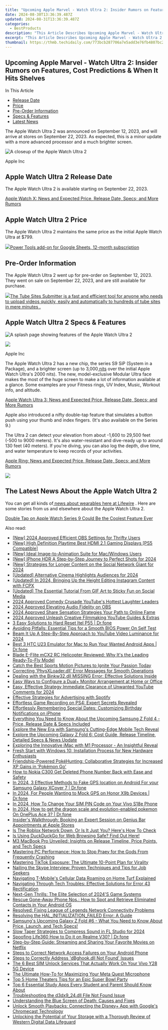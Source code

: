 ```yaml
---
title: "Upcoming Apple Marvel - Watch Ultra 2: Insider Rumors on Features, Cost Predictions & When It Hits Shelves"
date: 2024-08-30T13:36:39.487Z
updated: 2024-08-31T13:36:39.487Z
categories:
  - BestProducts
description: "This Article Describes Upcoming Apple Marvel - Watch Ultra 2: Insider Rumors on Features, Cost Predictions & When It Hits Shelves"
excerpt: "This Article Describes Upcoming Apple Marvel - Watch Ultra 2: Insider Rumors on Features, Cost Predictions & When It Hits Shelves"
thumbnail: https://thmb.techidaily.com/773bcb287706a7e5add3e76fb4807bc2dd418c60c96896292c9c0c5d9f8bf9d7.jpg
---
```


## Upcoming Apple Marvel - Watch Ultra 2: Insider Rumors on Features, Cost Predictions & When It Hits Shelves

 In This Article 

* [ Release Date ](https://www.lifewire.com/#toc-apple-watch-ultra-2-release-date)
* [ Price ](https://www.lifewire.com/#toc-apple-watch-ultra-2-price)
* [ Pre-Order Information ](https://www.lifewire.com/#toc-pre-order-information)
* [ Specs & Features ](https://www.lifewire.com/#toc-apple-watch-ultra-2-specs--features)
* [ Latest News ](https://www.lifewire.com/#toc-the-latest-news-about-the-apple-watch-ultra-2)

 The Apple Watch Ultra 2 was announced on September 12, 2023, and will arrive at stores on September 22, 2023\. As expected, this is a minor update with a more advanced processor and a much brighter screen.  

![A closeup of the Apple Watch Ultra 2](https://www.lifewire.com/thmb/zrBe-Hwizaud_wWm3aXI7Bhc49c=/960x0/filters:no_upscale():max_bytes(200000):strip_icc():format(webp)/Apple-Watch-Ultra-2-bottom-230912-cc6598583f8142a88d2fe340be8e1f29.jpg) 

Apple Inc

##  Apple Watch Ultra 2 Release Date 

 The Apple Watch Ultra 2 is available starting on September 22, 2023.

[  Apple Watch X: News and Expected Price, Release Date, Specs; and More Rumors ](https://www.lifewire.com/apple-watch-x-8599171) 

## Apple Watch Ultra 2 Price 

 The Apple Watch Ultra 2 maintains the same price as the initial Apple Watch Ultra at $799.

<!-- affiliate ads begin -->
<a href="https://secure.2checkout.com/order/checkout.php?PRODS=4721564&QTY=1&AFFILIATE=108875&CART=1"><img src="https://secure.avangate.com/images/merchant/c14a8df1e1b4d5297e9cb30cb34d5a00/products/copy_power-tools-48.png" border="0">Power Tools add-on for Google Sheets, 12-month subscription</a>
<!-- affiliate ads end -->
## Pre-Order Information 

 The Apple Watch Ultra 2 went up for pre-order on September 12, 2023\. They went on sale on September 22, 2023, and are still available for purchase.

<!-- affiliate ads begin -->
<a href="https://secure.2checkout.com/order/checkout.php?PRODS=4531356&QTY=1&AFFILIATE=108875&CART=1"><img src="https://secure.avangate.com/images/merchant/8fdd149fcaa7058caccc9c4ad5b0d89a/products/tss-box.JPG" border="0">The Tube Sites Submitter is a fast and efficient tool for anyone who needs to upload videos quickly, easily and automatically to hundreds of tube sites in mere minutes . </a>
<!-- affiliate ads end -->
##  Apple Watch Ultra 2 Specs & Features 

![A splash page showing features of the Apple Watch Ultra 2](https://www.lifewire.com/thmb/J2xnVmBHKvmzexJJUg74cqKKpSU=/960x0/filters:no_upscale():max_bytes(200000):strip_icc():format(webp)/AppleWatchUltra2Splash-f9b010008d894bc794787c351d684285.jpg) 

<!-- affiliate ads begin -->
<a href="https://secure.2checkout.com/order/checkout.php?PRODS=4728277&QTY=1&AFFILIATE=108875&CART=1"><img src="https://secure.avangate.com/images/merchant/f7f07e7dab09533bc71247a5b29a7373/products/1_iDeviceMessageBox.png" border="0"></a>
<!-- affiliate ads end -->
Apple Inc

 The Apple Watch Ultra 2 has a new chip, the series S9 SiP (System in a Package), and a brighter screen (up to 3,000[ nits](https://www.lifewire.com/understanding-nits-lumens-brightness-4125499) over the initial Apple Watch Ultra's 2000 nits). The new, model-exclusive Modular Ultra face makes the most of the huge screen to make a lot of information available at a glance. Some examples are your Fitness rings, UV Index, Music, Workout info, and altitude.

[  Apple Watch Ultra 3: News and Expected Price, Release Date, Specs; and More Rumors ](https://www.lifewire.com/apple-watch-ultra-3-8575877) 

 Apple also introduced a nifty double-tap feature that simulates a button push using your thumb and index fingers. (It's also available on the Series 9.)

 The Ultra 2 can detect your elevation from about -1,600 to 29,500 feet (-500 to 9000 meters). It's also water-resistant and dive-ready up to around 130 feet (40 meters). If you're diving, you can also log the depth, dive time, and water temperature to keep records of your activities.

[  Apple Ring: News and Expected Price, Release Date, Specs; and More Rumors ](https://www.lifewire.com/apple-ring-8600803) 

<!-- affiliate ads begin -->
<a href="https://secure.2checkout.com/order/checkout.php?PRODS=4715391&QTY=1&AFFILIATE=108875&CART=1"><img src="https://secure.avangate.com/images/merchant/7f687767ccf20fcea1c9dc4a5adc2326/Digisigner_banner_728_x_90_color_version.png" border="0"></a>
<!-- affiliate ads end -->
##  The Latest News About the Apple Watch Ultra 2 

 You can get all kinds of[ news about wearables here at Lifewire](https://www.lifewire.com/smart-watches-and-wearables-4781531) . Here are some stories from us and elsewhere about the Apple Watch Ultra 2.

[  Double Tap on Apple Watch Series 9 Could Be the Coolest Feature Ever ](https://www.lifewire.com/apple-watch-series-9-confirmed-7968679) 

<ins class="adsbygoogle"
     style="display:block"
     data-ad-format="autorelaxed"
     data-ad-client="ca-pub-7571918770474297"
     data-ad-slot="1223367746"></ins>



<ins class="adsbygoogle"
     style="display:block"
     data-ad-client="ca-pub-7571918770474297"
     data-ad-slot="8358498916"
     data-ad-format="auto"
     data-full-width-responsive="true"></ins>

<span class="atpl-alsoreadstyle">Also read:</span>
<div><ul>
<li><a href="https://remote-screen-capture.techidaily.com/new-2024-approved-efficient-obs-settings-for-thrifty-users/"><u>[New] 2024 Approved  Efficient OBS Settings for Thrifty Users</u></a></li>
<li><a href="https://screen-recording.techidaily.com/new-high-definition-playtime-best-hdmi-21-gaming-displays-ps5-compatible/"><u>[New] High Definition Playtime  Best HDMI 2.1 Gaming Displays [PS5 Compatible]</u></a></li>
<li><a href="https://some-techniques.techidaily.com/new-ideal-image-to-animation-suite-for-macwindows-users/"><u>[New] Ideal Image-to-Animation Suite for Mac/Windows Users</u></a></li>
<li><a href="https://fox-direct.techidaily.com/new-iphone-hdr-a-step-by-step-journey-to-perfect-shots-for-2024/"><u>[New] IPhone HDR  A Step-by-Step Journey to Perfect Shots for 2024</u></a></li>
<li><a href="https://instagram-clips.techidaily.com/new-strategies-for-longer-content-on-the-social-network-giant-for-2024/"><u>[New] Strategies for Longer Content on the Social Network Giant for 2024</u></a></li>
<li><a href="https://youtube-sure.techidaily.com/ed-alternative-cinema-highlights-audiences-for-2024/"><u>[Updated] Alternative Cinema Highlights Audiences for 2024</u></a></li>
<li><a href="https://instagram-clips.techidaily.com/updated-in-2024-bringing-up-the-height-editing-instagram-content-with-fcpx/"><u>[Updated] In 2024, Bringing Up the Height  Editing Instagram Content with FCPX</u></a></li>
<li><a href="https://some-skills.techidaily.com/updated-the-essential-tutorial-from-gif-art-to-sticky-fun-on-social-media/"><u>[Updated] The Essential Tutorial  From GIF Art to Sticky Fun on Social Media</u></a></li>
<li><a href="https://youtube-zero.techidaily.com/approved-comedy-crusade-youtubes-hottest-laughter-leaders/"><u>2024 Approved  Comedy Crusade  YouTube's Hottest Laughter Leaders</u></a></li>
<li><a href="https://digital-screen-recording.techidaily.com/2024-approved-elevating-audio-fidelity-on-obs/"><u>2024 Approved  Elevating Audio Fidelity on OBS</u></a></li>
<li><a href="https://facebook-video-recording.techidaily.com/2024-approved-share-sensation-strategies-your-path-to-online-fame/"><u>2024 Approved  Share Sensation Strategies  Your Path to Online Fame</u></a></li>
<li><a href="https://youtube-tips.techidaily.com/approved-unleash-creative-filmmaking-youtube-guides-and-extras/"><u>2024 Approved  Unleash Creative Filmmaking  YouTube Guides & Extras</u></a></li>
<li><a href="https://phone-solutions.techidaily.com/3-easy-solutions-to-hard-reset-itel-p55-drfone-by-drfone-reset-android-reset-android/"><u>3 Easy Solutions to Hard Reset Itel P55 | Dr.fone</u></a></li>
<li><a href="https://technical-tips.techidaily.com/avoiding-pitfalls-essential-tips-for-a-smooth-bios-power-on-self-test/"><u>Avoiding Pitfalls: Essential Tips for a Smooth BIOS Power On Self Test</u></a></li>
<li><a href="https://youtube-clips.techidaily.com/beam-it-up-a-step-by-step-approach-to-youtube-video-luminance-for-2024/"><u>Beam It Up  A Step-By-Step Approach to YouTube Video Luminance for 2024</u></a></li>
<li><a href="https://screen-mirror.techidaily.com/best-3-htc-u23-emulator-for-mac-to-run-your-wanted-android-apps-drfone-by-drfone-android/"><u>Best 3 HTC U23 Emulator for Mac to Run Your Wanted Android Apps | Dr.fone</u></a></li>
<li><a href="https://buynow-marvelous.techidaily.com/blade-e-flite-mcx2-rc-helicopter-reviewed-why-its-the-leading-ready-to-fly-model/"><u>Blade E-Flite mCX2 RC Helicopter Reviewed: Why It's the Leading Ready-To-Fly Model</u></a></li>
<li><a href="https://technical-tips.techidaily.com/catch-the-best-sports-motion-pictures-to-ignite-your-passion-today/"><u>Catch the Best Sports Motion Pictures to Ignite Your Passion Today</u></a></li>
<li><a href="https://technical-tips.techidaily.com/correcting-physxloaderdll-error-messages-for-smooth-operations/"><u>Correcting 'PhysXLoader.dll' Error Messages for Smooth Operations</u></a></li>
<li><a href="https://technical-tips.techidaily.com/dealing-with-the-binkw32dll-missing-error-effective-solutions-inside/"><u>Dealing with the Binkw32.dll MISSING Error: Effective Solutions Inside</u></a></li>
<li><a href="https://technical-tips.techidaily.com/easy-ways-to-configure-a-dualplus-monitor-arrangement-at-home-or-office/"><u>Easy Ways to Configure a Dual+ Monitor Arrangement at Home or Office</u></a></li>
<li><a href="https://youtube-clips.techidaily.com/easy-effective-strategy-immediate-clearance-of-unwanted-youtube-comments-for-2024/"><u>Easy, Effective Strategy  Immediate Clearance of Unwanted YouTube Comments for 2024</u></a></li>
<li><a href="https://extra-lessons.techidaily.com/effective-strategies-for-advertising-with-spotify/"><u>Effective Strategies for Advertising with Spotify</u></a></li>
<li><a href="https://technical-tips.techidaily.com/effortless-game-recording-on-ps4-expert-secrets-revealed/"><u>Effortless Game Recording on PS4: Expert Secrets Revealed</u></a></li>
<li><a href="https://os-tips.techidaily.com/effortlessly-remembering-special-dates-customizing-birthday-notifications-on-iphone/"><u>Effortlessly Remembering Special Dates: Customizing Birthday Notifications on iPhone</u></a></li>
<li><a href="https://technical-tips.techidaily.com/everything-you-need-to-know-about-the-upcoming-samsung-z-fold-4-price-release-date-and-specs-included/"><u>Everything You Need to Know About the Upcoming Samsung Z Fold 4 - Price, Release Date & Specs Included</u></a></li>
<li><a href="https://technical-tips.techidaily.com/explore-the-new-era-with-samsungs-cutting-edge-mobile-tech-reveal/"><u>Explore the New Era with Samsung's Cutting-Edge Mobile Tech Reveal</u></a></li>
<li><a href="https://technical-tips.techidaily.com/explore-the-upcoming-galaxy-z-fold-6-cost-guide-release-timeline-detailed-specs-and-news-update/"><u>Explore the Upcoming Galaxy Z Fold 6: Cost Guide, Release Timeline, Detailed Specs & News Update</u></a></li>
<li><a href="https://buynow-help.techidaily.com/exploring-the-innovative-imac-with-m1-processor-an-insightful-reveal/"><u>Exploring the Innovative iMac with M1 Processor - An Insightful Reveal</u></a></li>
<li><a href="https://technical-tips.techidaily.com/fresh-start-with-windows-10-installation-process-for-new-hardware-enthusiasts/"><u>Fresh Start with Windows 10: Installation Process for New Hardware Enthusiasts</u></a></li>
<li><a href="https://technical-tips.techidaily.com/friendship-powered-pokehunting-collaborative-strategies-for-increased-xp-gains-in-pokemon-go/"><u>Friendship-Powered PokéHunting: Collaborative Strategies for Increased XP Gains in ‘Pokémon Go'</u></a></li>
<li><a href="https://blog-min.techidaily.com/how-to-nokia-c300-get-deleted-phone-number-back-with-ease-and-safety-by-fonelab-android-recover-contacts/"><u>How to Nokia C300 Get Deleted Phone Number Back with Ease and Safety</u></a></li>
<li><a href="https://android-location.techidaily.com/in-2024-3-effective-methods-to-fake-gps-location-on-android-for-your-samsung-galaxy-xcover-7-drfone-by-drfone-virtual/"><u>In 2024, 3 Effective Methods to Fake GPS location on Android For your Samsung Galaxy XCover 7 | Dr.fone</u></a></li>
<li><a href="https://android-location.techidaily.com/in-2024-for-people-wanting-to-mock-gps-on-honor-x9b-devices-drfone-by-drfone-virtual/"><u>In 2024, For People Wanting to Mock GPS on Honor X9b Devices | Dr.fone</u></a></li>
<li><a href="https://sim-unlock.techidaily.com/in-2024-how-to-change-your-sim-pin-code-on-your-vivo-s18e-phone-by-drfone-android/"><u>In 2024, How To Change Your SIM PIN Code on Your Vivo S18e Phone</u></a></li>
<li><a href="https://android-pokemon-go.techidaily.com/in-2024-how-to-get-the-dragon-scale-and-evolution-enabled-pokemon-on-oneplus-ace-3-drfone-by-drfone-virtual-android/"><u>In 2024, How to get the dragon scale and evolution-enabled pokemon On OnePlus Ace 3? | Dr.fone</u></a></li>
<li><a href="https://technical-tips.techidaily.com/insiders-walkthrough-booking-an-expert-session-on-genius-bar-appointments-at-apple-stores/"><u>Insider's Walkthrough: Booking an Expert Session on Genius Bar Appointments at Apple Stores</u></a></li>
<li><a href="https://technical-tips.techidaily.com/is-the-roblox-network-down-or-is-it-just-you-heres-how-to-check/"><u>Is The Roblox Network Down, Or Is It Just You? Here's How To Check</u></a></li>
<li><a href="https://technical-tips.techidaily.com/is-using-duckduckgo-for-web-browsing-safe-find-out-here/"><u>Is Using DuckDuckGo for Web Browsing Safe? Find Out Here!</u></a></li>
<li><a href="https://technical-tips.techidaily.com/m3-macbook-pro-unveiled-insights-on-release-timeline-price-points-and-tech-specs/"><u>M3 MacBook Pro Unveiled: Insights on Release Timeline, Price Points, and Tech Specs</u></a></li>
<li><a href="https://win-answers.techidaily.com/mastering-pc-performance-how-to-stop-praey-for-the-gods-from-frequently-crashing/"><u>Mastering PC Performance: How to Stop Praey for the Gods From Frequently Crashing</u></a></li>
<li><a href="https://technical-tips.techidaily.com/mastering-tiktok-exposure-the-ultimate-10-point-plan-for-virality/"><u>Mastering TikTok Exposure: The Ultimate 10-Point Plan for Virality</u></a></li>
<li><a href="https://technical-tips.techidaily.com/nailing-the-skype-interview-proven-techniques-and-tips-for-job-seekers/"><u>Nailing the Skype Interview: Proven Techniques and Tips for Job Seekers</u></a></li>
<li><a href="https://technical-tips.techidaily.com/navigating-t-mobiles-cellular-data-roaming-on-home-turf-explained/"><u>Navigating T-Mobile's Cellular Data Roaming on Home Turf Explained</u></a></li>
<li><a href="https://technical-tips.techidaily.com/navigating-through-tech-troubles-effective-solutions-for-error-43-rectification/"><u>Navigating Through Tech Troubles: Effective Solutions for Error 43 Rectification</u></a></li>
<li><a href="https://technical-tips.techidaily.com/next-gen-thrills-the-elite-selection-of-2024s-game-systems/"><u>Next-Gen Thrills: The Elite Selection of 2024'S Game Systems</u></a></li>
<li><a href="https://technical-tips.techidaily.com/rescue-gone-away-phone-nos-how-to-spot-and-retrieve-eliminated-contacts-in-your-android-os/"><u>Rescue Gone-Away Phone Nos.: How to Spot and Retrieve Eliminated Contacts in Your Android OS</u></a></li>
<li><a href="https://win-able.techidaily.com/resolved-fixing-league-of-legends-network-connectivity-problems/"><u>Resolved: Fixing League of Legends Network Connectivity Problems</u></a></li>
<li><a href="https://technical-tips.techidaily.com/resolving-the-halinitializationfailed-error-a-guide/"><u>Resolving the HAL_INITIALIZATION_FAILED Error: A Guide</u></a></li>
<li><a href="https://technical-tips.techidaily.com/1722881377079-samsungs-upcoming-galaxy-z-fold-6-what-you-need-to-know-about-price-launch-and-tech-specs/"><u>Samsung's Upcoming Galaxy Z Fold #6 - What You Need to Know About Price, Launch, and Tech Specs!</u></a></li>
<li><a href="https://extra-skills.techidaily.com/slow-taper-strategies-to-compress-sound-in-fl-studio-for-2024/"><u>Slow Taper Strategies to Compress Sound in FL Studio for 2024</u></a></li>
<li><a href="https://fake-location.techidaily.com/spoofing-life360-how-to-do-it-on-realme-v30-drfone-by-drfone-virtual-android/"><u>Spoofing Life360 How to Do it on Realme V30? | Dr.fone</u></a></li>
<li><a href="https://technical-tips.techidaily.com/step-by-step-guide-streaming-and-sharing-your-favorite-movies-on-netflix/"><u>Step-by-Step Guide: Streaming and Sharing Your Favorite Movies on Netflix</u></a></li>
<li><a href="https://technical-tips.techidaily.com/1722887072088-steps-to-correct-network-access-failures-on-your-android-phone/"><u>Steps to Correct Network Access Failures on Your Android Phone</u></a></li>
<li><a href="https://technical-tips.techidaily.com/steps-to-correctly-address-dbghookdll-not-found-issues/"><u>Steps to Correctly Address 'dBghook.dll Not Found' Issues</u></a></li>
<li><a href="https://sim-unlock.techidaily.com/the-6-best-sim-unlock-services-that-actually-work-on-your-vivo-y28-5g-device-by-drfone-android/"><u>The 6 Best SIM Unlock Services That Actually Work On Your Vivo Y28 5G Device</u></a></li>
<li><a href="https://technical-tips.techidaily.com/the-ultimate-how-to-for-maximizing-your-meta-quest-microphone/"><u>The Ultimate How-To for Maximizing Your Meta Quest Microphone</u></a></li>
<li><a href="https://technical-tips.techidaily.com/top-5-home-theaters-tips-for-an-epic-super-bowl-party/"><u>Top 5 Home Theaters Tips for an Epic Super Bowl Party</u></a></li>
<li><a href="https://technical-tips.techidaily.com/top-6-essential-study-apps-every-student-and-parent-should-know-about/"><u>Top 6 Essential Study Apps Every Student and Parent Should Know About</u></a></li>
<li><a href="https://technical-tips.techidaily.com/troubleshooting-the-d3dx924dll-file-not-found-issue/"><u>Troubleshooting the d3dx9_24.dll File Not Found Issue</u></a></li>
<li><a href="https://technical-tips.techidaily.com/understanding-the-blue-screen-of-death-causes-and-fixes/"><u>Understanding the Blue Screen of Death: Causes and Fixes</u></a></li>
<li><a href="https://technical-tips.techidaily.com/unlock-smooth-playbacks-connecting-the-disneyplus-app-with-googles-chromecast-technology/"><u>Unlock Smooth Playbacks: Connecting the Disney+ App with Google's Chromecast Technology</u></a></li>
<li><a href="https://technical-tips.techidaily.com/unlocking-the-potential-of-your-storage-with-a-thorough-review-of-western-digital-data-lifeguard/"><u>Unlocking the Potential of Your Storage with a Thorough Review of Western Digital Data Lifeguard</u></a></li>
</ul></div>
